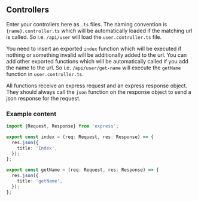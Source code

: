 ## Controllers

Enter your controllers here as `.ts` files.
The naming convention is `{name}.controller.ts` which will be automatically loaded if the matching url is called. So i.e. `/api/user` will load the `user.controller.ts` file.

You need to insert an exported `index` function which will be executed if nothing or something invalid will be additionally added to the url.
You can add other exported functions which will be automatically called if you add the name to the url. So i.e. `/api/user/get-name` will execute the `getName` function in `user.controller.ts`.

All functions receive an express request and an express response object. They should always call the `json` function on the response object to send a json response for the request.

### Example content

```ts
import {Request, Response} from 'express';

export const index = (req: Request, res: Response) => {
  res.json({
    title: 'Index',
  });
};

export const getName = (req: Request, res: Response) => {
  res.json({
    title: 'getName',
  });
};
```
